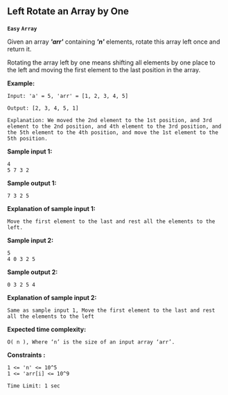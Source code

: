 ## Left Rotate an Array by One

**`Easy`** **`Array`**

Given an array _**'arr'**_ containing _**'n'**_ elements, rotate this array left once and return it.

Rotating the array left by one means shifting all elements by one place to the left and moving the first element to the last position in the array.

**Example:**

```
Input: 'a' = 5, 'arr' = [1, 2, 3, 4, 5]

Output: [2, 3, 4, 5, 1]

Explanation: We moved the 2nd element to the 1st position, and 3rd element to the 2nd position, and 4th element to the 3rd position, and the 5th element to the 4th position, and move the 1st element to the 5th position.
```

**Sample input 1:**

```
4
5 7 3 2

```

**Sample output 1:**

```
7 3 2 5

```

**Explanation of sample input 1:**

```
Move the first element to the last and rest all the elements to the left.

```

**Sample input 2:**

```
5
4 0 3 2 5

```

**Sample output 2:**

```
0 3 2 5 4

```

**Explanation of sample input 2:**

```
Same as sample input 1, Move the first element to the last and rest all the elements to the left

```

**Expected time complexity:**

```
O( n ), Where ‘n’ is the size of an input array ‘arr’.

```

**Constraints :**

```
1 <= 'n' <= 10^5
1 <= 'arr[i] <= 10^9

Time Limit: 1 sec
```
